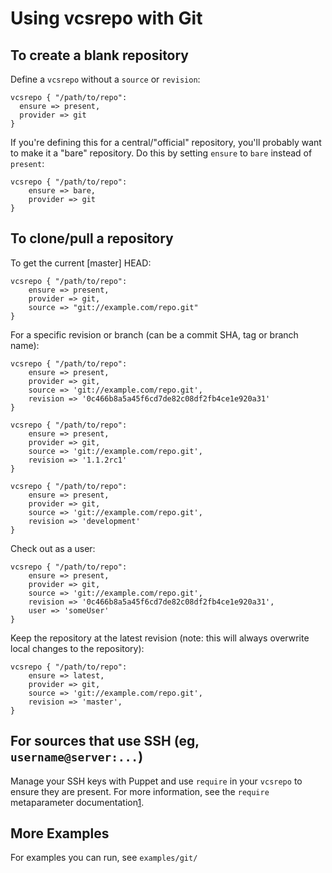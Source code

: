 Using vcsrepo with Git
======================

To create a blank repository
----------------------------

Define a `vcsrepo` without a `source` or `revision`:

    vcsrepo { "/path/to/repo":
      ensure => present,
      provider => git
    }

If you're defining this for a central/"official" repository, you'll
probably want to make it a "bare" repository.  Do this by setting
`ensure` to `bare` instead of `present`:

    vcsrepo { "/path/to/repo":
        ensure => bare,
        provider => git
    }

To clone/pull a repository
----------------------------

To get the current [master] HEAD:

    vcsrepo { "/path/to/repo":
        ensure => present,
        provider => git,
        source => "git://example.com/repo.git"
    }

For a specific revision or branch (can be a commit SHA, tag or branch name):

    vcsrepo { "/path/to/repo":
        ensure => present,
        provider => git,
        source => 'git://example.com/repo.git',
        revision => '0c466b8a5a45f6cd7de82c08df2fb4ce1e920a31'
    }

    vcsrepo { "/path/to/repo":
        ensure => present,
        provider => git,
        source => 'git://example.com/repo.git',
        revision => '1.1.2rc1'
    }

    vcsrepo { "/path/to/repo":
        ensure => present,
        provider => git,
        source => 'git://example.com/repo.git',
        revision => 'development'
    }

Check out as a user:

    vcsrepo { "/path/to/repo":
        ensure => present,
        provider => git,
        source => 'git://example.com/repo.git',
        revision => '0c466b8a5a45f6cd7de82c08df2fb4ce1e920a31',
        user => 'someUser'
    }

Keep the repository at the latest revision (note: this will always overwrite local changes to the repository):

    vcsrepo { "/path/to/repo":
        ensure => latest,
        provider => git,
        source => 'git://example.com/repo.git',
        revision => 'master',
    }

For sources that use SSH (eg, `username@server:...`)
----------------------------------------------------

Manage your SSH keys with Puppet and use `require` in your `vcsrepo`
to ensure they are present.  For more information, see the `require`
metaparameter documentation[1].

More Examples
-------------

For examples you can run, see `examples/git/`

[1]: http://docs.puppetlabs.com/references/stable/metaparameter.html#require

